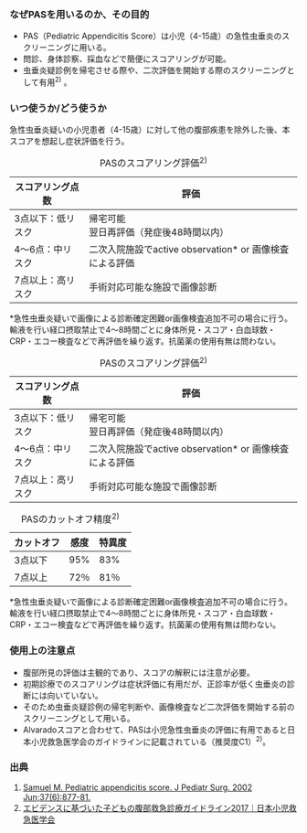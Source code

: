 ### なぜPASを用いるのか、その目的

* PAS（Pediatric Appendicitis Score）は小児（4-15歳）の急性虫垂炎のスクリーニングに用いる。
*	問診、身体診察、採血などで簡便にスコアリングが可能。
*	虫垂炎疑診例を帰宅させる際や、二次評価を開始する際のスクリーニングとして有用<sup>2)</sup> 。


### いつ使うか/どう使うか

急性虫垂炎疑いの小児患者（4-15歳）に対して他の腹部疾患を除外した後、本スコアを想起し症状評価を行う。

<table>
  <caption>
    PASのスコアリング評価<sup>2)</sup>
  </caption>
  <thead>
    <tr>
      <th>スコアリング点数</th>
      <th>評価</th>
    </tr>
  </thead>
  <tbody>
    <tr>
      <td>3点以下：低リスク</td>
      <td>
      帰宅可能<br>
      翌日再評価（発症後48時間以内）
      </td>
    </tr>
    <tr>
      <td>4〜6点：中リスク</td>
      <td>
      二次入院施設でactive observation* 
      or 画像検査による評価
      </td>
    </tr>
    <tr>
      <td>7点以上：高リスク</td>
      <td>手術対応可能な施設で画像診断</td>
    </tr>
  </tbody>
</table>

*急性虫垂炎疑いで画像による診断確定困難or画像検査追加不可の場合に行う。輸液を行い経口摂取禁止で4〜8時間ごとに身体所見・スコア・白血球数・CRP・エコー検査などで再評価を繰り返す。抗菌薬の使用有無は問わない。

<table>
  <caption>
    PASのスコアリング評価<sup>2)</sup>
  </caption>
  <thead>
    <tr>
      <th>スコアリング点数</th>
      <th>評価</th>
    </tr>
  </thead>
  <tbody>
    <tr>
      <td>3点以下：低リスク</td>
      <td>
      帰宅可能<br>
      翌日再評価（発症後48時間以内）
      </td>
    </tr>
    <tr>
      <td>4〜6点：中リスク</td>
      <td>
      二次入院施設でactive observation* 
      or 画像検査による評価
      </td>
    </tr>
    <tr>
      <td>7点以上：高リスク</td>
      <td>手術対応可能な施設で画像診断</td>
    </tr>
  </tbody>
</table>

<table>
  <caption>
    PASのカットオフ精度<sup>2)</sup>
  </caption>
  <thead>
    <tr>
      <th>カットオフ</th>
      <th>感度</th>
      <th>特異度</th>
    </tr>
  </thead>
  <tbody>
    <tr>
      <td>3点以下</td>
      <td>95%</td>
      <td>83%</td>
    </tr>
    <tr>
      <td>7点以上</td>
      <td>72％</td>
      <td>81％</td>
    </tr>
  </tbody>
</table>
*急性虫垂炎疑いで画像による診断確定困難or画像検査追加不可の場合に行う。輸液を行い経口摂取禁止で4〜8時間ごとに身体所見・スコア・白血球数・CRP・エコー検査などで再評価を繰り返す。抗菌薬の使用有無は問わない。

### 使用上の注意点

* 腹部所見の評価は主観的であり、スコアの解釈には注意が必要。
*	初期診療でのスコアリングは症状評価に有用だが、正診率が低く虫垂炎の診断には向いていない。
*	そのため虫垂炎疑診例の帰宅判断や、画像検査など二次評価を開始する前のスクリーニングとして用いる。
*	Alvaradoスコアと合わせて、PASは小児急性虫垂炎の評価に有用であると日本小児救急医学会のガイドラインに記載されている（推奨度C1）<sup>2)</sup>。

### 出典

1. [Samuel M. Pediatric appendicitis score. J Pediatr Surg. 2002 Jun;37(6):877-81.](https://pubmed.ncbi.nlm.nih.gov/12037754/)  
2. [エビデンスに基づいた子どもの腹部救急診療ガイドライン2017｜日本小児救急医学会](https://minds.jcqhc.or.jp/common/summary/pdf/c00575.pdf)
